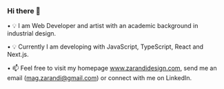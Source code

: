 ### Hi there 👋

<!--
**NikiZarandi/NikiZarandi** is a ✨ _special_ ✨ repository because its `README.md` (this file) appears on your GitHub profile.

Here are some ideas to get you started:
-->
• 💡 I am Web Developer and artist with an academic background in industrial design.

•	💡 Currently I am developing with JavaScript, TypeScript, React and Next.js.

•	📫 Feel free to visit my homepage www.zarandidesign.com, send me an email (mag.zarandi@gmail.com) or connect with me on LinkedIn.
<!--
- 👯 I’m looking to collaborate on ...
- 🤔 I’m looking for help with ...
- 💬 Ask me about ...
- 📫 How to reach me: ...
- 😄 Pronouns: ...
- ⚡ Fun fact: ...
-->
